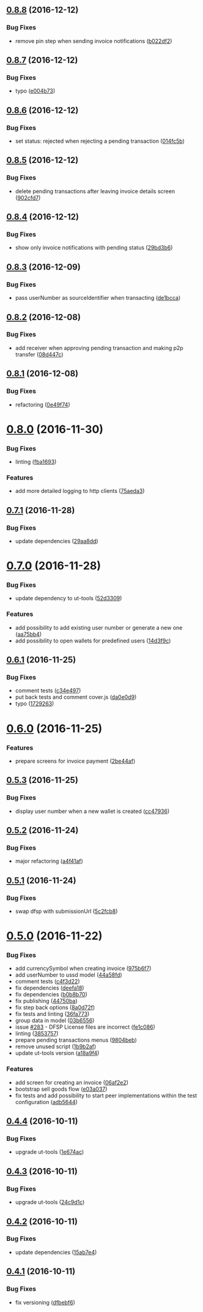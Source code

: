 <a name="0.8.8"></a>
## [0.8.8](https://github.com/softwaregroup-bg/@leveloneproject/dfsp-ussd/compare/v0.8.7...v0.8.8) (2016-12-12)


### Bug Fixes

* remove pin step when sending invoice notifications ([b022df2](https://github.com/softwaregroup-bg/@leveloneproject/dfsp-ussd/commit/b022df2))



<a name="0.8.7"></a>
## [0.8.7](https://github.com/softwaregroup-bg/@leveloneproject/dfsp-ussd/compare/v0.8.6...v0.8.7) (2016-12-12)


### Bug Fixes

* typo ([e004b73](https://github.com/softwaregroup-bg/@leveloneproject/dfsp-ussd/commit/e004b73))



<a name="0.8.6"></a>
## [0.8.6](https://github.com/softwaregroup-bg/@leveloneproject/dfsp-ussd/compare/v0.8.5...v0.8.6) (2016-12-12)


### Bug Fixes

* set status: rejected when rejecting a pending transaction ([014fc5b](https://github.com/softwaregroup-bg/@leveloneproject/dfsp-ussd/commit/014fc5b))



<a name="0.8.5"></a>
## [0.8.5](https://github.com/softwaregroup-bg/@leveloneproject/dfsp-ussd/compare/v0.8.4...v0.8.5) (2016-12-12)


### Bug Fixes

* delete pending transactions after leaving invoice details screen ([902cfd7](https://github.com/softwaregroup-bg/@leveloneproject/dfsp-ussd/commit/902cfd7))



<a name="0.8.4"></a>
## [0.8.4](https://github.com/softwaregroup-bg/@leveloneproject/dfsp-ussd/compare/v0.8.3...v0.8.4) (2016-12-12)


### Bug Fixes

* show only invoice notifications with pending status ([29bd3b6](https://github.com/softwaregroup-bg/@leveloneproject/dfsp-ussd/commit/29bd3b6))



<a name="0.8.3"></a>
## [0.8.3](https://github.com/softwaregroup-bg/@leveloneproject/dfsp-ussd/compare/v0.8.2...v0.8.3) (2016-12-09)


### Bug Fixes

* pass userNumber as sourceIdentifier when transacting ([de1bcca](https://github.com/softwaregroup-bg/@leveloneproject/dfsp-ussd/commit/de1bcca))



<a name="0.8.2"></a>
## [0.8.2](https://github.com/softwaregroup-bg/@leveloneproject/dfsp-ussd/compare/v0.8.1...v0.8.2) (2016-12-08)


### Bug Fixes

* add receiver when approving pending transaction and making p2p transfer ([08d447c](https://github.com/softwaregroup-bg/@leveloneproject/dfsp-ussd/commit/08d447c))



<a name="0.8.1"></a>
## [0.8.1](https://github.com/softwaregroup-bg/@leveloneproject/dfsp-ussd/compare/v0.8.0...v0.8.1) (2016-12-08)


### Bug Fixes

* refactoring ([0e49f74](https://github.com/softwaregroup-bg/@leveloneproject/dfsp-ussd/commit/0e49f74))



<a name="0.8.0"></a>
# [0.8.0](https://github.com/softwaregroup-bg/@leveloneproject/dfsp-ussd/compare/v0.7.1...v0.8.0) (2016-11-30)


### Bug Fixes

* linting ([fba1693](https://github.com/softwaregroup-bg/@leveloneproject/dfsp-ussd/commit/fba1693))


### Features

* add more detailed logging to http clients ([75aeda3](https://github.com/softwaregroup-bg/@leveloneproject/dfsp-ussd/commit/75aeda3))



<a name="0.7.1"></a>
## [0.7.1](https://github.com/softwaregroup-bg/@leveloneproject/dfsp-ussd/compare/v0.7.0...v0.7.1) (2016-11-28)


### Bug Fixes

* update dependencies ([29aa8dd](https://github.com/softwaregroup-bg/@leveloneproject/dfsp-ussd/commit/29aa8dd))



<a name="0.7.0"></a>
# [0.7.0](https://github.com/softwaregroup-bg/@leveloneproject/dfsp-ussd/compare/v0.6.1...v0.7.0) (2016-11-28)


### Bug Fixes

* update dependency to ut-tools ([52d3309](https://github.com/softwaregroup-bg/@leveloneproject/dfsp-ussd/commit/52d3309))


### Features

* add possibility to add existing user number or generate a new one ([aa75bb4](https://github.com/softwaregroup-bg/@leveloneproject/dfsp-ussd/commit/aa75bb4))
* add possibility to open  wallets for predefined users ([14d3f9c](https://github.com/softwaregroup-bg/@leveloneproject/dfsp-ussd/commit/14d3f9c))



<a name="0.6.1"></a>
## [0.6.1](https://github.com/softwaregroup-bg/@leveloneproject/dfsp-ussd/compare/v0.6.0...v0.6.1) (2016-11-25)


### Bug Fixes

* comment tests ([c34e497](https://github.com/softwaregroup-bg/@leveloneproject/dfsp-ussd/commit/c34e497))
* put back tests and comment cover.js ([da0e0d9](https://github.com/softwaregroup-bg/@leveloneproject/dfsp-ussd/commit/da0e0d9))
* typo ([1729263](https://github.com/softwaregroup-bg/@leveloneproject/dfsp-ussd/commit/1729263))



<a name="0.6.0"></a>
# [0.6.0](https://github.com/softwaregroup-bg/@leveloneproject/dfsp-ussd/compare/v0.5.3...v0.6.0) (2016-11-25)


### Features

* prepare screens for invoice payment ([2be44af](https://github.com/softwaregroup-bg/@leveloneproject/dfsp-ussd/commit/2be44af))



<a name="0.5.3"></a>
## [0.5.3](https://github.com/softwaregroup-bg/@leveloneproject/dfsp-ussd/compare/v0.5.2...v0.5.3) (2016-11-25)


### Bug Fixes

* display user number when a new wallet is created ([cc47936](https://github.com/softwaregroup-bg/@leveloneproject/dfsp-ussd/commit/cc47936))



<a name="0.5.2"></a>
## [0.5.2](https://github.com/softwaregroup-bg/@leveloneproject/dfsp-ussd/compare/v0.5.1...v0.5.2) (2016-11-24)


### Bug Fixes

* major refactoring ([a4f41af](https://github.com/softwaregroup-bg/@leveloneproject/dfsp-ussd/commit/a4f41af))



<a name="0.5.1"></a>
## [0.5.1](https://github.com/softwaregroup-bg/@leveloneproject/dfsp-ussd/compare/v0.5.0...v0.5.1) (2016-11-24)


### Bug Fixes

* swap dfsp with submissionUrl ([5c2fcb8](https://github.com/softwaregroup-bg/@leveloneproject/dfsp-ussd/commit/5c2fcb8))



<a name="0.5.0"></a>
# [0.5.0](https://github.com/softwaregroup-bg/@leveloneproject/dfsp-ussd/compare/v0.4.4...v0.5.0) (2016-11-22)


### Bug Fixes

* add currencySymbol when creating invoice ([975b6f7](https://github.com/softwaregroup-bg/@leveloneproject/dfsp-ussd/commit/975b6f7))
* add userNumber to ussd model ([44a58fd](https://github.com/softwaregroup-bg/@leveloneproject/dfsp-ussd/commit/44a58fd))
* comment tests ([c4f3d22](https://github.com/softwaregroup-bg/@leveloneproject/dfsp-ussd/commit/c4f3d22))
* fix dependencies ([deefa18](https://github.com/softwaregroup-bg/@leveloneproject/dfsp-ussd/commit/deefa18))
* fix dependencies ([b0b8b70](https://github.com/softwaregroup-bg/@leveloneproject/dfsp-ussd/commit/b0b8b70))
* fix publishing ([44750ba](https://github.com/softwaregroup-bg/@leveloneproject/dfsp-ussd/commit/44750ba))
* fix step back options ([8a0d72f](https://github.com/softwaregroup-bg/@leveloneproject/dfsp-ussd/commit/8a0d72f))
* fix tests and linting ([36fa773](https://github.com/softwaregroup-bg/@leveloneproject/dfsp-ussd/commit/36fa773))
* group data in model ([03b6556](https://github.com/softwaregroup-bg/@leveloneproject/dfsp-ussd/commit/03b6556))
* issue [#283](https://github.com/LevelOneProject/dfsp-ussd/issues/283) - DFSP License files are incorrect ([fe1c086](https://github.com/softwaregroup-bg/@leveloneproject/dfsp-ussd/commit/fe1c086))
* linting ([3853757](https://github.com/softwaregroup-bg/@leveloneproject/dfsp-ussd/commit/3853757))
* prepare pending transactions menus ([9804beb](https://github.com/softwaregroup-bg/@leveloneproject/dfsp-ussd/commit/9804beb))
* remove unused script ([1b9b2af](https://github.com/softwaregroup-bg/@leveloneproject/dfsp-ussd/commit/1b9b2af))
* update ut-tools version ([a18a9f4](https://github.com/softwaregroup-bg/@leveloneproject/dfsp-ussd/commit/a18a9f4))


### Features

* add screen for creating an invoice ([06af2e2](https://github.com/softwaregroup-bg/@leveloneproject/dfsp-ussd/commit/06af2e2))
* bootstrap sell goods flow ([e03a037](https://github.com/softwaregroup-bg/@leveloneproject/dfsp-ussd/commit/e03a037))
* fix tests and add possibility to start peer implementations within the test configuration ([adb5644](https://github.com/softwaregroup-bg/@leveloneproject/dfsp-ussd/commit/adb5644))



<a name="0.4.4"></a>
## [0.4.4](https://github.com/softwaregroup-bg/@leveloneproject/dfsp-ussd/compare/v0.4.3...v0.4.4) (2016-10-11)


### Bug Fixes

* upgrade ut-tools ([1e674ac](https://github.com/softwaregroup-bg/@leveloneproject/dfsp-ussd/commit/1e674ac))



<a name="0.4.3"></a>
## [0.4.3](https://github.com/softwaregroup-bg/@leveloneproject/dfsp-ussd/compare/v0.4.2...v0.4.3) (2016-10-11)


### Bug Fixes

* upgrade ut-tools ([24c9d1c](https://github.com/softwaregroup-bg/@leveloneproject/dfsp-ussd/commit/24c9d1c))



<a name="0.4.2"></a>
## [0.4.2](https://github.com/softwaregroup-bg/@leveloneproject/dfsp-ussd/compare/v0.4.1...v0.4.2) (2016-10-11)


### Bug Fixes

* update dependencies ([15ab7e4](https://github.com/softwaregroup-bg/@leveloneproject/dfsp-ussd/commit/15ab7e4))



<a name="0.4.1"></a>
## [0.4.1](https://github.com/softwaregroup-bg/@leveloneproject/dfsp-ussd/compare/v0.3.1...v0.4.1) (2016-10-11)


### Bug Fixes

* fix versioning ([dfbebf6](https://github.com/softwaregroup-bg/@leveloneproject/dfsp-ussd/commit/dfbebf6))




